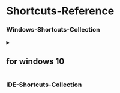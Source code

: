 # Shortcuts-Reference

### Windows-Shortcuts-Collection
<details> 
<summary><h2><b>for windows 10</b></h2></summary> 
<p>
  
| 快捷鍵 | 功能 | 快捷鍵 | 功能 |
| :-: | :-: | :-: | :-: |
| Ctrl + C | 複製選中的內容 |Ctrl + X |  剪切選中的內容 |
| Ctrl + V | 黏貼已複製或剪切的內容 | Win + V | 剪貼簿歷史紀錄 |
| Ctrl + Z | 撤銷上一個操作 | Ctrl + Y | 重做上一個操作 |
| Ctrl + A | 選中所有內容 |Ctrl + F | 在文檔或網頁中查找關鍵字 |
| F2 | 重新命名選定的項目 | F3 | 在檔案總管中搜尋檔案或資料夾 |
| F4 | 在檔案總管中顯示地址列清單 | F5 | 刷新當前視窗 |
| F6 | 將焦點移到網址 | F11 | 全屏顯示當前應用程式或網頁 |
| Alt + 左箭頭 | 返回上一級 | Alt + 右箭頭 | 前進一級 |
| Alt + F4 | 關閉當前視窗或應用程式 | Alt + 上箭頭 | 打開當前資料夾的上層資料夾 |
| Alt + 左/右箭頭 | 返回上(下)一個資料夾 | Alt + Tab | 在不同的應用程式之間切換 | 
| Win + E | 開啟檔案總管 | Win + G | 啟用 Xbox Game Bar |
| Win + I | 開啟 Windows 設定 | Win + L | 鎖定電腦 |
| Win + R | 開啟執行命令 | Win + S | 開啟搜尋功能 |
| Win + 空白鍵 | 切換鍵盤語言 | Win + Shift + S | 開啟區域截圖工具 |
| Win + Ctrl + D | 新增虛擬桌面 | Win + Ctrl + 左/右箭頭 | 切換虛擬桌面 |
| Win + Tab | 開啟工作檢視 | Win + , | 快速預覽桌面 |
| Win + + | 放大螢幕 | Win + - | 縮小螢幕 |
| Ctrl + Shift + Esc | 工作管理員 | Ctrl + Alt + Del | 打開 Win 作業系統的任務管理器 
| 滑鼠中鍵 | 開啟新的瀏覽器標籤 | 滑鼠中鍵 | 關閉瀏覽器標籤 |
| Ctrl + S | 儲存當前文檔或檔案 | Ctrl + P | 列印當前文檔或網頁 |
| Ctrl + T | 在瀏覽器中打開新的分頁 | Ctrl + N | 在瀏覽器或應用程式中開啟新視窗或文檔 |
| Ctrl + W | 關閉當前視窗或分頁 | Ctrl + Tab | 在瀏覽器中切換到下一個分頁 |
| Ctrl + Shift + T | 在瀏覽器中重新打開最近關閉的分頁 | Ctrl + F5 | 強制刷新網頁並清除緩存 |
| Ctrl + Shift + N | 在檔案總管中建立新資料夾 | Ctrl + N | 開啟相同的新視窗 |
  
</p>
</details>


### IDE-Shortcuts-Collection
